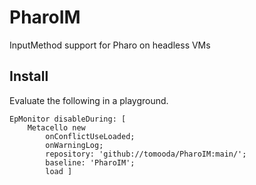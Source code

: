 # PharoIM
InputMethod support for Pharo on headless VMs

## Install
Evaluate the following in a playground.
```
EpMonitor disableDuring: [
	Metacello new
		onConflictUseLoaded;
		onWarningLog;
		repository: 'github://tomooda/PharoIM:main/';
		baseline: 'PharoIM';
		load ] 
```
